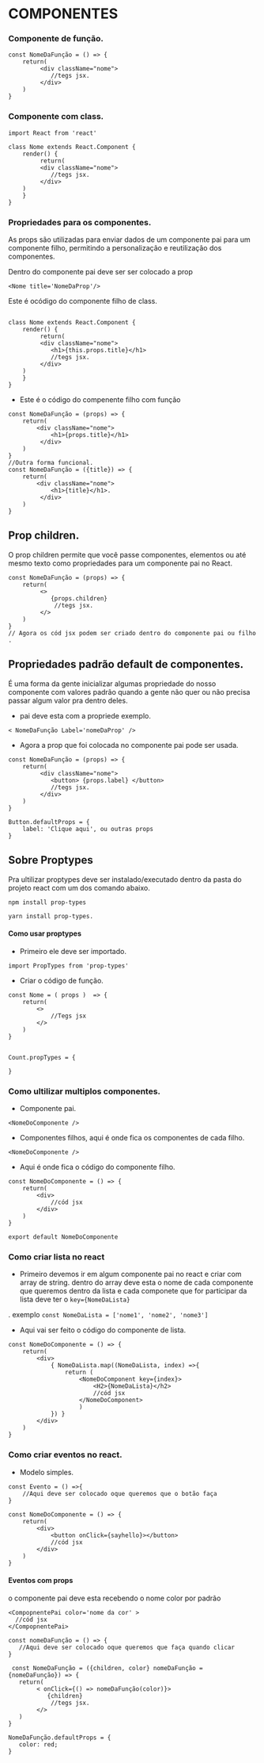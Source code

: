  # COMPONENTES

### Componente de função.
```
const NomeDaFunção = () => {
    return(
         <div className="nome">
            //tegs jsx.
         </div>
    ) 
}
```
### Componente com class.
```
import React from 'react'

class Nome extends React.Component {
    render() {
         return(
         <div className="nome">
            //tegs jsx.
         </div>
    )
    }
}
```
### Propriedades para os componentes.
As props são utilizadas para enviar dados de um componente pai para um componente filho, permitindo a personalização e reutilização dos componentes.

Dentro do componente pai deve ser ser colocado a prop
```
<Nome title='NomeDaProp'/>

```
Este é ocódigo do componente filho de class.
```

class Nome extends React.Component {
    render() {
         return(
         <div className="nome">
            <h1>{this.props.title}</h1>
            //tegs jsx.
         </div>
    )
    }
}
```
- Este é o código do compenente filho com função

```
const NomeDaFunção = (props) => {
    return(
        <div className="nome">
            <h1>{props.title}</h1>
         </div>
    ) 
}
//Outra forma funcional.
const NomeDaFunção = ({title}) => {
    return(
        <div className="nome">
            <h1>{title}</h1>.
         </div>
    ) 
}
```


##  Prop children.
O prop children permite que você passe componentes, elementos ou até mesmo texto como propriedades para um componente pai no React.
```
const NomeDaFunção = (props) => {
    return(
         <>
            {props.children}
             //tegs jsx.
         </>
    ) 
}
// Agora os cód jsx podem ser criado dentro do componente pai ou filho . 
```

## Propriedades padrão default de componentes.
É uma forma da gente inicializar algumas propriedade do nosso componente com valores padrão quando a gente não quer ou não precisa passar algum valor pra dentro deles.

-  pai deve esta com a propriede exemplo.

```
< NomeDaFunção Label='nomeDaProp' />
```
- Agora a prop que foi colocada no componente pai pode ser usada.

```
const NomeDaFunção = (props) => {
    return(
         <div className="nome">
            <button> {props.label} </button>
            //tegs jsx.
         </div>
    ) 
}

Button.defaultProps = {
    label: 'Clique aqui', ou outras props
}
```
## Sobre Proptypes
Pra ultilizar proptypes deve ser instalado/executado dentro da pasta do projeto react com um dos comando abaixo.
```
npm install prop-types
```
```
yarn install prop-types.
```
#### Como usar proptypes
- Primeiro ele deve ser importado.

```
import PropTypes from 'prop-types'
```
- Criar o código de função.

```
const Nome = ( props )  => {
    return(
        <>
            //Tegs jsx
        </>
    )
}


Count.propTypes = {

}
```

### Como ultilizar multiplos componentes.
- Componente pai.

```
<NomeDoComponente />
```
- Componentes filhos, aqui é onde fica os componentes de cada filho.

```
<NomeDoComponente />
```
- Aqui é onde fica o código do componente filho.

```
const NomeDoComponente = () => {
    return(
        <div>
            //cód jsx
        </div>
    )
}

export default NomeDoComponente
```


### Como criar lista no react
- Primeiro devemos ir em algum componente pai no react e criar com array de string. dentro do array deve esta o nome de cada componente que queremos dentro da lista e cada componete que for participar da lista deve ter o ` key={NomeDaLista} `

. exemplo ``const NomeDaLista = ['nome1', 'nome2', 'nome3']``

- Aqui vai ser feito o código do componente de lista.

```
const NomeDoComponente = () => {
    return(
        <div>
            { NomeDaLista.map((NomeDaLista, index) =>{
                return (
                    <NomeDoComponent key={index}>
                        <H2>{NomeDaLista}</h2>
                        //cód jsx
                    </NomeDoComponent>
                    )
            }) }
        </div>
    )
}
```
### Como criar eventos no react.
- Modelo simples.

```
const Evento = () =>{
    //Aqui deve ser colocado oque queremos que o botão faça
}

const NomeDoComponente = () => {
    return(
        <div>
            <button onClick={sayhello}></button>
            //cód jsx
        </div>
    )
}
```
#### Eventos com props

o componente pai deve esta recebendo o nome color por padrão
```
<CompopnentePai color='nome da cor' >
  //cód jsx
</CompopnentePai>
```

 ```
const nomeDaFunção = () => {
    //Aqui deve ser colocado oque queremos que faça quando clicar
}

  const NomeDaFunção = ({children, color} nomeDaFunção = {nomeDaFunção}) => {
    return(
         < onClick={() => nomeDaFunção(color)}>
            {children}
             //tegs jsx.
         </>
    ) 
}

NomeDaFunção.defaultProps = {
    color: red;
}
  ```
